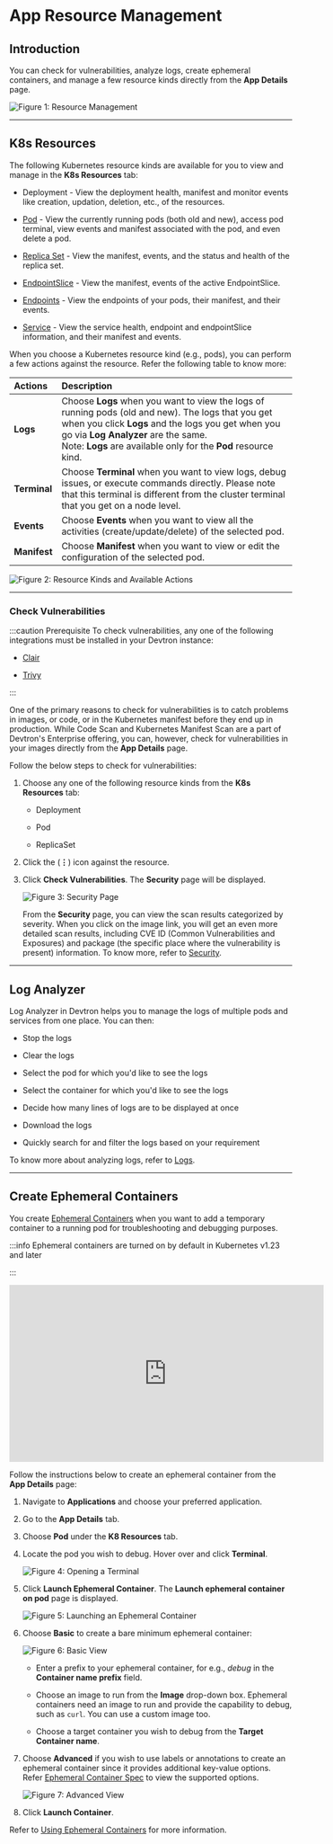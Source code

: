 # App Resource Management

## Introduction

You can check for vulnerabilities, analyze logs, create ephemeral containers, and manage a few resource kinds directly from the **App Details** page.

![Figure 1: Resource Management](https://devtron-public-asset.s3.us-east-2.amazonaws.com/images/creating-application/app-details/resource-management.jpg)

---
## K8s Resources

The following Kubernetes resource kinds are available for you to view and manage in the **K8s Resources** tab:

* Deployment - View the deployment health, manifest and monitor events like creation, updation, deletion, etc., of the resources.

* [Pod](../../reference/glossary.md#pod) - View the currently running pods (both old and new), access pod terminal, view events and manifest associated with the pod, and even delete a pod. 

* [Replica Set](../../reference/glossary.md#replicaset) - View the manifest, events, and the status and health of the replica set. 

* [EndpointSlice](../../reference/glossary.md#endpointslice) - View the manifest, events of the active EndpointSlice. 

* [Endpoints](../../reference/glossary.md#endpoints) - View the endpoints of your pods, their manifest, and their events.

* [Service](../../reference/glossary.md#service) - View the service health, endpoint and endpointSlice information, and their manifest and events.

When you choose a Kubernetes resource kind (e.g., pods), you can perform a few actions against the resource. Refer the following table to know more: 

| **Actions** |**Description**|
|:------------- |:--------------| 
| **Logs** | Choose **Logs** when you want to view the logs of running pods (old and new). The logs that you get when you click **Logs** and the logs you get when you go via **Log Analyzer** are the same. <br/> Note: **Logs** are available only for the **Pod** resource kind. | 
| **Terminal** | Choose **Terminal** when you want to view logs, debug issues, or execute commands directly. Please note that this terminal is different from the cluster terminal that you get on a node level. | 
| **Events** | Choose **Events** when you want to view all the activities (create/update/delete) of the selected pod. | 
| **Manifest** | Choose **Manifest** when you want to view or edit the configuration of the selected pod. | 

![Figure 2: Resource Kinds and Available Actions](https://devtron-public-asset.s3.us-east-2.amazonaws.com/images/creating-application/app-details/available-actions.jpg)

---
### Check Vulnerabilities

:::caution Prerequisite
To check vulnerabilities, any one of the following integrations must be installed in your Devtron instance:

* [Clair](../../user-guide/integrations/vulnerability-scanning/clair.md) 

* [Trivy](../../user-guide/integrations/vulnerability-scanning/trivy.md) 

:::

One of the primary reasons to check for vulnerabilities is to catch problems in images, or code, or in the Kubernetes manifest before they end up in production. While Code Scan and Kubernetes Manifest Scan are a part of Devtron's Enterprise offering, you can, however, check for vulnerabilities in your images directly from the **App Details** page.

Follow the below steps to check for vulnerabilities: 

1. Choose any one of the following resource kinds from the **K8s Resources** tab: 

    * Deployment

    * Pod

    * ReplicaSet

2. Click the (**&#8942;**) icon against the resource. 

3. Click **Check Vulnerabilities**. The **Security** page will be displayed.

    ![Figure 3: Security Page](https://devtron-public-asset.s3.us-east-2.amazonaws.com/images/creating-application/app-details/security-page.jpg)

    From the **Security** page, you can view the scan results categorized by severity. When you click on the image link, you will get an even more detailed scan results, including CVE ID (Common Vulnerabilities and Exposures) and package (the specific place where the vulnerability is present) information. To know more, refer to [Security](../../user-guide/security-features.md).

---
## Log Analyzer 

Log Analyzer in Devtron helps you to manage the logs of multiple pods and services from one place. You can then: 

* Stop the logs

* Clear the logs

* Select the pod for which you'd like to see the logs

* Select the container for which you'd like to see the logs

* Decide how many lines of logs are to be displayed at once 

* Download the logs

* Quickly search for and filter the logs based on your requirement

To know more about analyzing logs, refer to [Logs](../resource-browser/pods.md#logs).

---

## Create Ephemeral Containers 

You create [Ephemeral Containers](https://kubernetes.io/docs/concepts/workloads/pods/ephemeral-containers/) when you want to add a temporary container to a running pod for troubleshooting and debugging purposes. 

:::info 
Ephemeral containers are turned on by default in Kubernetes v1.23 and later

:::

<iframe width="560" height="315" src="https://www.youtube.com/embed/TnaHRugYvSI" title="Launching Ephemeral Container from App Details" frameborder="0" allowfullscreen></iframe>

Follow the instructions below to create an ephemeral container from the **App Details** page:

1. Navigate to **Applications** and choose your preferred application.

2. Go to the **App Details** tab.

3. Choose **Pod** under the **K8 Resources** tab.

4. Locate the pod you wish to debug. Hover over and click **Terminal**.

    ![Figure 4: Opening a Terminal](https://devtron-public-asset.s3.us-east-2.amazonaws.com/images/debugging-deployment-and-monitoring/terminal.jpg)

5. Click **Launch Ephemeral Container**. The **Launch ephemeral container on pod** page is displayed.

    ![Figure 5: Launching an Ephemeral Container](https://devtron-public-asset.s3.us-east-2.amazonaws.com/images/debugging-deployment-and-monitoring/launch-ec-new.jpg)

6. Choose **Basic** to create a bare minimum ephemeral container: 

    ![Figure 6: Basic View](https://devtron-public-asset.s3.us-east-2.amazonaws.com/images/debugging-deployment-and-monitoring/basic.jpg)

    * Enter a prefix to your ephemeral container, for e.g., *debug* in the **Container name prefix** field.

    * Choose an image to run from the **Image** drop-down box. Ephemeral containers need an image to run and provide the capability to debug, such as `curl`. You can use a custom image too.
    
    * Choose a target container you wish to debug from the **Target Container name**. 

7. Choose **Advanced** if you wish to use labels or annotations to create an ephemeral container since it provides additional key-value options. Refer [Ephemeral Container Spec](https://kubernetes.io/docs/reference/generated/kubernetes-api/v1.28/#ephemeralcontainer-v1-core) to view the supported options.

    ![Figure 7: Advanced View](https://devtron-public-asset.s3.us-east-2.amazonaws.com/images/debugging-deployment-and-monitoring/advanced.jpg)
    
8. Click **Launch Container**.

Refer to [Using Ephemeral Containers](ephemeral-containers.md) for more information.